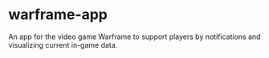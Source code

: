 # warframe-app
An app for the video game Warframe to support players by notifications and visualizing current in-game data.
